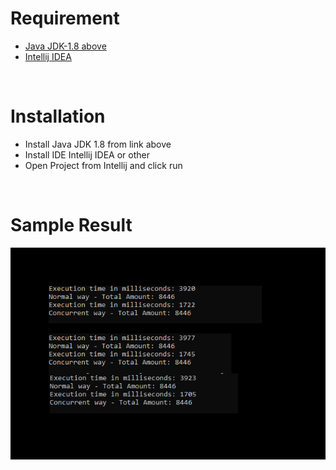 # Requirement

- [Java JDK-1.8 above](https://www.oracle.com/java/technologies/javase/javase-jdk8-downloads.html)
- [Intellij IDEA](https://www.jetbrains.com/idea/download/#section=windows)

<br>

# Installation

- Install Java JDK 1.8 from link above
- Install IDE Intellij IDEA or other
- Open Project from Intellij and click run

<br>

# Sample Result

![Result](./Result.png)
